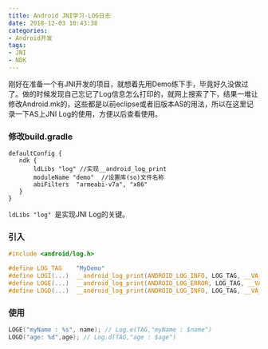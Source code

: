 ```yaml
---
title: Android JNI学习-LOG日志
date: 2018-12-03 10:43:38
categories: 
- Android开发
tags:
- JNI
- NDK
---
```


刚好在准备一个有JNI开发的项目，就想着先用Demo练下手，毕竟好久没做过了。做的时候发现自己忘记了Log信息怎么打印的，就网上搜索了下，结果一堆让修改Android.mk的，这些都是以前eclipse或者旧版本AS的用法，所以在这里记录一下AS上JNI Log的使用，方便以后查看使用。

### 修改build.gradle

    defaultConfig {
       ndk {
           ldLibs "log" //实现__android_log_print
           moduleName "demo"  //设置库(so)文件名称
           abiFilters  "armeabi-v7a", "x86"
       }
    }
`ldLibs "log" `是实现JNI Log的关键。



### 引入

```c
#include <android/log.h>

#define LOG_TAG    "MyDemo"
#define LOGI(...)  __android_log_print(ANDROID_LOG_INFO, LOG_TAG, __VA_ARGS__)
#define LOGE(...)  __android_log_print(ANDROID_LOG_ERROR, LOG_TAG, __VA_ARGS__)
#define LOGD(...)  __android_log_print(ANDROID_LOG_INFO, LOG_TAG, __VA_ARGS__)
```



### 使用

```c
LOGE("myName : %s", name); // Log.e(TAG,"myName : $name")
LOGD("age: %d",age); // Log.d(TAG,"age : $age")
```

